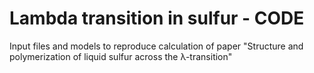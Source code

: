 # Lambda transition in sulfur - CODE
Input files and models to reproduce calculation of paper "Structure and polymerization of liquid sulfur across the λ-transition"

